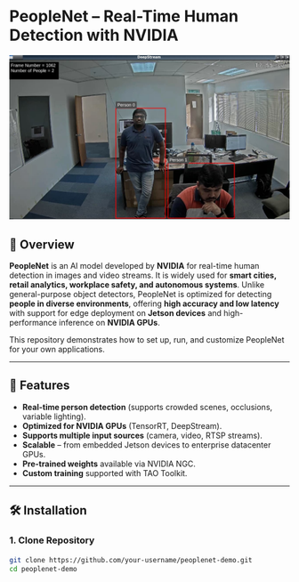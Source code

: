 # PeopleNet – Real-Time Human Detection with NVIDIA

![PeopleNet Placeholder](Media/PNDS.jpeg)

## 📌 Overview
**PeopleNet** is an AI model developed by **NVIDIA** for real-time human detection in images and video streams. It is widely used for **smart cities, retail analytics, workplace safety, and autonomous systems**. Unlike general-purpose object detectors, PeopleNet is optimized for detecting **people in diverse environments**, offering **high accuracy and low latency** with support for edge deployment on **Jetson devices** and high-performance inference on **NVIDIA GPUs**.

This repository demonstrates how to set up, run, and customize PeopleNet for your own applications.  

---

## 🚀 Features
- **Real-time person detection** (supports crowded scenes, occlusions, variable lighting).  
- **Optimized for NVIDIA GPUs** (TensorRT, DeepStream).  
- **Supports multiple input sources** (camera, video, RTSP streams).  
- **Scalable** – from embedded Jetson devices to enterprise datacenter GPUs.  
- **Pre-trained weights** available via NVIDIA NGC.  
- **Custom training** supported with TAO Toolkit.  

---

## 🛠️ Installation

### 1. Clone Repository
```bash
git clone https://github.com/your-username/peoplenet-demo.git
cd peoplenet-demo
